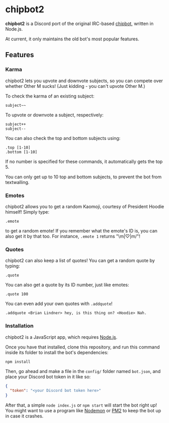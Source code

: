 # chipbot2

**chipbot2** is a Discord port of the original IRC-based [chipbot](https://github.com/arcticmetal/chipbot), written in Node.js.

At current, it only maintains the old bot's most popular features.

## Features

### Karma

chipbot2 lets you upvote and downvote subjects, so you can compete over whether Other M sucks! (Just kidding - you can't upvote Other M.)

To check the karma of an existing subject:

```
subject~~
```

To upvote or downvote a subject, respectively:

```
subject++
subject--
```

You can also check the top and bottom subjects using:

```
.top [1-10]
.bottom [1-10]
```

If no number is specified for these commands, it automatically gets the top 5.

You can only get up to 10 top and bottom subjects, to prevent the bot from textwalling.

### Emotes

chipbot2 allows you to get a random Kaomoji, courtesy of President Hoodie himself! Simply type:

```
.emote
```

to get a random emote! If you remember what the emote's ID is, you can also get it by that too. For instance, `.emote 1` returns "\m|♡|m/"!

### Quotes

chipbot2 can also keep a list of quotes! You can get a random quote by typing:

```
.quote
```

You can also get a quote by its ID number, just like emotes:

```
.quote 100
```

You can even add your own quotes with `.addquote`!

```
.addquote <Brian Lindner> hey, is this thing on? <Hoodie> Nah.
```

### Installation

chipbot2 is a JavaScript app, which requires [Node.js](https://nodejs.org).

Once you have that installed, clone this repository, and run this command inside its folder to install the bot's dependencies:

```
npm install
```

Then, go ahead and make a file in the `config/` folder named `bot.json`, and place your Discord bot token in it like so:

```json
{
  "token": "<your Discord bot token here>"
}

```

After that, a simple `node index.js` or `npm start` will start the bot right up! You might want to use a program like [Nodemon](https://github.com/remy/nodemon/) or [PM2](https://github.com/Unitech/pm2) to keep the bot up in case it crashes.
